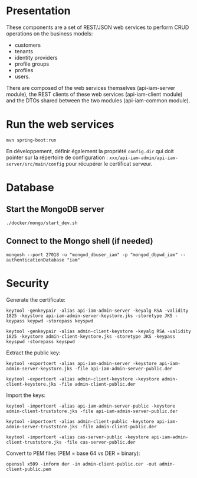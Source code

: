 # Presentation

These components are a set of REST/JSON web services to perform CRUD operations on the business models:

- customers
- tenants
- identity providers
- profile groups
- profiles
- users.

There are composed of the web services themselves (api-iam-server module), the REST clients of these web services (api-iam-client module) and the DTOs shared between the two modules (api-iam-common module).


# Run the web services

```shell
mvn spring-boot:run
```

En développement, définir également la propriété `config.dir` qui doit pointer sur la répertoire de configuration : `xxx/api-iam-admin/api-iam-server/src/main/config` pour récupérer le certificat serveur.


# Database

## Start the MongoDB server

```shell
./docker/mongo/start_dev.sh
```

## Connect to the Mongo shell (if needed)

```shell
mongosh --port 27018 -u "mongod_dbuser_iam" -p "mongod_dbpwd_iam" --authenticationDatabase "iam"
```


# Security

Generate the certificate:

`keytool -genkeypair -alias api-iam-admin-server -keyalg RSA -validity 1825 -keystore api-iam-admin-server-keystore.jks -storetype JKS -keypass keypwd -storepass keyspwd`

`keytool -genkeypair -alias admin-client-keystore -keyalg RSA -validity 1825 -keystore admin-client-keystore.jks -storetype JKS -keypass keyspwd -storepass keyspwd`

Extract the public key:

`keytool -exportcert -alias api-iam-admin-server -keystore api-iam-admin-server-keystore.jks -file api-iam-admin-server-public.der`

`keytool -exportcert -alias admin-client-keystore -keystore admin-client-keystore.jks -file admin-client-public.der`

Import the keys:

`keytool -importcert -alias api-iam-admin-server-public -keystore admin-client-truststore.jks -file api-iam-admin-server-public.der`

`keytool -importcert -alias admin-client-public -keystore api-iam-admin-server-truststore.jks -file admin-client-public.der`

`keytool -importcert -alias cas-server-public -keystore api-iam-admin-client-truststore.jks -file cas-server-public.der`

Convert to PEM files (PEM = base 64 vs DER = binary):

`openssl x509 -inform der -in admin-client-public.cer -out admin-client-public.pem`
